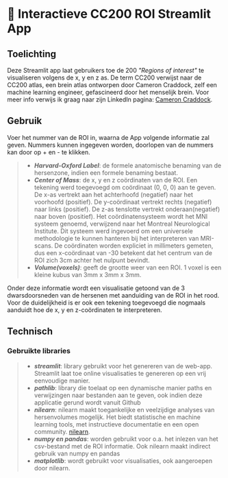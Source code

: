 # 🧠 Interactieve CC200 ROI Streamlit App
## Toelichting
Deze Streamlit app laat gebruikers toe de 200 *"Regions of interest"* te visualiseren volgens de x, y en z as. 
De term CC200 verwijst naar de CC200 atlas, een brein atlas ontworpen door Cameron Craddock, zelf een machine learning
engineer, gefascineerd door het menselijk brein. Voor meer info verwijs ik graag naar zijn LinkedIn pagina:
[Cameron Craddock](https://www.linkedin.com/in/cameron-craddock/).

## Gebruik
Voer het nummer van de ROI in, waarna de App volgende informatie zal geven. Nummers kunnen ingegeven worden, doorlopen
van de nummers kan door op + en - te klikken.
>-  ***Harvard-Oxford Label***: de formele anatomische benaming van de hersenzone, indien een formele benaming bestaat.
>-  ***Center of Mass***: de x, y en z coördinaten van de ROI. Een tekening werd toegevoegd om coördinaat (0, 0, 0) aan
> te geven. De x-as vertrekt aan het achterhoofd (negatief) naar het voorhoofd (positief). De y-coördinaat vertrekt rechts
> (negatief) naar links (positief). De z-as tenslotte vertrekt onderaan(negatief) naar boven (positief). 
> Het coördinatensysteem wordt het MNI systeem genoemd, verwijzend naar het Montreal Neurological Institute. Dit systeem
> werd ingevoerd om een universele methodologie te kunnen hanteren bij het interpreteren van MRI-scans. De coördinaten worden
> expliciet in millimeters gemeten, dus een x-coördinaat van -30 betekent dat het centrum van de ROI zich 3cm achter het
> nulpunt bevindt.
>-  ***Volume(voxels)***: geeft de grootte weer van een ROI. 1 voxel is een kleine kubus van 3mm x 3mm x 3mm.

Onder deze informatie wordt een visualisatie getoond van de 3 dwarsdoorsneden van de hersenen met aanduiding van de ROI
in het rood.
Voor de duidelijkheid is er ook een tekening toegevoegd die nogmaals aanduidt hoe de x, y en z-coördinaten te interpreteren.

## Technisch

### Gebruikte libraries
>- ***streamlit***: library gebruikt voor het genereren van de web-app. Streamlit laat toe online visualisaties te genereren op
> een vrij eenvoudige manier.
>- ***pathlib***: library die toelaat op een dynamische manier paths en verwijzingen naar bestanden aan te geven, ook
> indien deze applicatie gerund wordt vanuit Github
>- ***nilearn***: nilearn maakt toegankelijke en veelzijdige analyses van hersenvolumes mogelijk. Het biedt statistische
> en machine learning tools, met instructieve documentatie en een open community. [nilearn](https://nilearn.github.io/stable/index.html).
>- ***numpy en pandas***: worden gebruikt voor o.a. het inlezen van het csv-bestand met de ROI informatie. Ook nilearn
> maakt indirect gebruik van numpy en pandas
>- ***matplotlib***: wordt gebruikt voor visualisaties, ook aangeroepen door nilearn.








